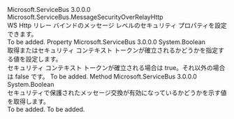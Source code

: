 <Type Name="NonDualMessageSecurityOverRelayHttp" FullName="Microsoft.ServiceBus.NonDualMessageSecurityOverRelayHttp">
  <TypeSignature Language="C#" Value="public sealed class NonDualMessageSecurityOverRelayHttp : Microsoft.ServiceBus.MessageSecurityOverRelayHttp" />
  <TypeSignature Language="ILAsm" Value=".class public auto ansi sealed beforefieldinit NonDualMessageSecurityOverRelayHttp extends Microsoft.ServiceBus.MessageSecurityOverRelayHttp" />
  <TypeSignature Language="DocId" Value="T:Microsoft.ServiceBus.NonDualMessageSecurityOverRelayHttp" />
  <TypeSignature Language="VB.NET" Value="Public NotInheritable Class NonDualMessageSecurityOverRelayHttp&#xA;Inherits MessageSecurityOverRelayHttp" />
  <TypeSignature Language="F#" Value="type NonDualMessageSecurityOverRelayHttp = class&#xA;    inherit MessageSecurityOverRelayHttp" />
  <AssemblyInfo>
    <AssemblyName>Microsoft.ServiceBus</AssemblyName>
    <AssemblyVersion>3.0.0.0</AssemblyVersion>
  </AssemblyInfo>
  <Base>
    <BaseTypeName>Microsoft.ServiceBus.MessageSecurityOverRelayHttp</BaseTypeName>
  </Base>
  <Interfaces />
  <Docs>
    <summary>WS Http リレー バインドのメッセージ レベルのセキュリティ プロパティを設定できます。</summary>
    <remarks>To be added.</remarks>
  </Docs>
  <Members>
    <Member MemberName="EstablishSecurityContext">
      <MemberSignature Language="C#" Value="public bool EstablishSecurityContext { get; set; }" />
      <MemberSignature Language="ILAsm" Value=".property instance bool EstablishSecurityContext" />
      <MemberSignature Language="DocId" Value="P:Microsoft.ServiceBus.NonDualMessageSecurityOverRelayHttp.EstablishSecurityContext" />
      <MemberSignature Language="VB.NET" Value="Public Property EstablishSecurityContext As Boolean" />
      <MemberSignature Language="F#" Value="member this.EstablishSecurityContext : bool with get, set" Usage="Microsoft.ServiceBus.NonDualMessageSecurityOverRelayHttp.EstablishSecurityContext" />
      <MemberType>Property</MemberType>
      <AssemblyInfo>
        <AssemblyName>Microsoft.ServiceBus</AssemblyName>
        <AssemblyVersion>3.0.0.0</AssemblyVersion>
      </AssemblyInfo>
      <ReturnValue>
        <ReturnType>System.Boolean</ReturnType>
      </ReturnValue>
      <Docs>
        <summary>取得またはセキュリティ コンテキスト トークンが確立されるかどうかを指定する値を設定します。</summary>
        <value>セキュリティ コンテキスト トークンが確立される場合は true。それ以外の場合は false です。</value>
        <remarks>To be added.</remarks>
      </Docs>
    </Member>
    <Member MemberName="IsSecureConversationEnabled">
      <MemberSignature Language="C#" Value="protected override bool IsSecureConversationEnabled ();" />
      <MemberSignature Language="ILAsm" Value=".method familyhidebysig virtual instance bool IsSecureConversationEnabled() cil managed" />
      <MemberSignature Language="DocId" Value="M:Microsoft.ServiceBus.NonDualMessageSecurityOverRelayHttp.IsSecureConversationEnabled" />
      <MemberSignature Language="VB.NET" Value="Protected Overrides Function IsSecureConversationEnabled () As Boolean" />
      <MemberSignature Language="F#" Value="override this.IsSecureConversationEnabled : unit -&gt; bool" Usage="nonDualMessageSecurityOverRelayHttp.IsSecureConversationEnabled " />
      <MemberType>Method</MemberType>
      <AssemblyInfo>
        <AssemblyName>Microsoft.ServiceBus</AssemblyName>
        <AssemblyVersion>3.0.0.0</AssemblyVersion>
      </AssemblyInfo>
      <ReturnValue>
        <ReturnType>System.Boolean</ReturnType>
      </ReturnValue>
      <Parameters />
      <Docs>
        <summary>
            セキュリティで保護されたメッセージ交換が有効になっているかどうかを示す値を取得します。
            </summary>
        <returns>To be added.</returns>
        <remarks>To be added.</remarks>
      </Docs>
    </Member>
  </Members>
</Type>